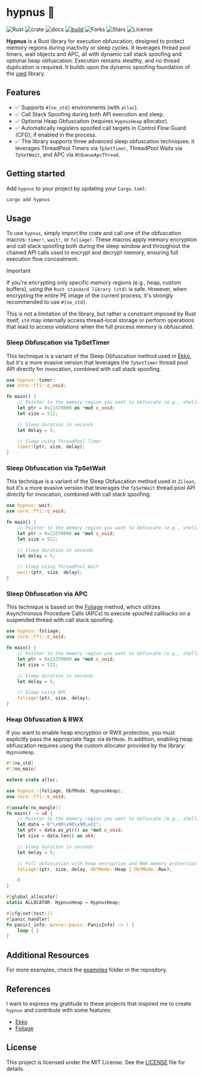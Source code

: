 # hypnus 🦀

![Rust](https://img.shields.io/badge/made%20with-Rust-red)
![crate](https://img.shields.io/crates/v/hypnus.svg)
![docs](https://docs.rs/hypnus/badge.svg)
[![build](https://github.com/joaoviictorti/hypnus/actions/workflows/ci.yml/badge.svg)](https://github.com/joaoviictorti/hypnus/actions/workflows/ci.yml)
![Forks](https://img.shields.io/github/forks/joaoviictorti/hypnus)
![Stars](https://img.shields.io/github/stars/joaoviictorti/hypnus)
![License](https://img.shields.io/github/license/joaoviictorti/hypnus)

**Hypnus** is a Rust library for execution obfuscation, designed to protect memory regions during inactivity or sleep cycles. It leverages thread pool timers, wait objects and APC, all with dynamic call stack spoofing and optional heap obfuscation. Execution remains stealthy, and no thread duplication is required. It builds upon the dynamic spoofing foundation of the [uwd](https://github.com/joaoviictorti/uwd) library.

## Features

- ✅ Supports `#[no_std]` environments (with `alloc`).
- ✅ Call Stack Spoofing during both API execution and sleep.
- ✅ Optional Heap Obfuscation (requires `HypnusHeap` allocator).
- ✅ Automatically registers spoofed call targets in Control Flow Guard (CFG), if enabled in the process.
- ✅ The library supports three advanced sleep obfuscation techniques: it leverages ThreadPool Timers via `TpSetTimer`, ThreadPool Waits via `TpSetWait`, and APC via `NtQueueApcThread`.

## Getting started

Add `hypnus` to your project by updating your `Cargo.toml`:
```bash
cargo add hypnus
```

## Usage

To use `hypnus`, simply import the crate and call one of the obfuscation macros: `timer!`, `wait!`, or `foliage!`. These macros apply memory encryption and call stack spoofing both during the sleep window and throughout the chained API calls used to encrypt and decrypt memory, ensuring full execution flow concealment.

> [!IMPORTANT]  
> If you're encrypting only specific memory regions (e.g., heap, custom buffers), using the `Rust standard library (std)` is safe. However, when encrypting the entire PE image of the current process, it's strongly recommended to use `#[no_std]`.
>
> This is not a limitation of the library, but rather a constraint imposed by Rust itself, `std` may internally access thread-local storage or perform operations that lead to access violations when the full process memory is obfuscated.

### Sleep Obfuscation via TpSetTimer

This technique is a variant of the Sleep Obfuscation method used in [Ekko](https://github.com/cracked5pider/ekko/), but it's a more evasive version that leverages the `TpSetTimer` thread pool API directly for invocation, combined with call stack spoofing.

```rust
use hypnus::timer;
use core::ffi::c_void;

fn main() {
    // Pointer to the memory region you want to obfuscate (e.g., shellcode)
    let ptr = 0x13370000 as *mut c_void;
    let size = 512;

    // Sleep duration in seconds
    let delay = 5;

    // Sleep using ThreadPool Timer
    timer!(ptr, size, delay);
}
```

### Sleep Obfuscation via TpSetWait

This technique is a variant of the Sleep Obfuscation method used in `Zilean`, but it's a more evasive version that leverages the `TpSetWait` thread pool API directly for invocation, combined with call stack spoofing.

```rust
use hypnus::wait;
use core::ffi::c_void;

fn main() {
    // Pointer to the memory region you want to obfuscate (e.g., shellcode)
    let ptr = 0x13370000 as *mut c_void;
    let size = 512;

    // Sleep duration in seconds
    let delay = 5;

    // Sleep using ThreadPool Wait
    wait!(ptr, size, delay);
}
```

### Sleep Obfuscation via APC

This technique is based on the [Foliage](https://github.com/realoriginal/foliage) method, which utilizes Asynchronous Procedure Calls (APCs) to execute spoofed callbacks on a suspended thread with call stack spoofing.

```rust
use hypnus::foliage;
use core::ffi::c_void;

fn main() {
    // Pointer to the memory region you want to obfuscate (e.g., shellcode)
    let ptr = 0x13370000 as *mut c_void;
    let size = 512;

    // Sleep duration in seconds
    let delay = 5;

    // Sleep using APC
    foliage!(ptr, size, delay);
}
```

### Heap Obfuscation & RWX

If you want to enable heap encryption or RWX protection, you must explicitly pass the appropriate flags via `ObfMode`. In addition, enabling heap obfuscation requires using the custom allocator provided by the library: `HypnusHeap`.

```rust
#![no_std]
#![no_main]

extern crate alloc;

use hypnus::{foliage, ObfMode, HypnusHeap};
use core::ffi::c_void;

#[unsafe(no_mangle)]
fn main() -> u8 {
    // Pointer to the memory region you want to obfuscate (e.g., shellcode)
    let data = b"\x90\x90\x90\xCC";
    let ptr = data.as_ptr() as *mut c_void;
    let size = data.len() as u64;

    // Sleep duration in seconds
    let delay = 5;

    // Full obfuscation with heap encryption and RWX memory protection
    foliage!(ptr, size, delay, ObfMode::Heap | ObfMode::Rwx);

    0
}

#[global_allocator]
static ALLOCATOR: HypnusHeap = HypnusHeap;

#[cfg(not(test))]
#[panic_handler]
fn panic(_info: &core::panic::PanicInfo) -> ! {
    loop { }
}
```

## Additional Resources

For more examples, check the [examples](https://github.com/joaoviictorti/uwd/tree/main/examples) folder in the repository.

## References

I want to express my gratitude to these projects that inspired me to create `hypnus` and contribute with some features:

- [Ekko](https://github.com/Cracked5pider/Ekko)
- [Foliage](https://github.com/realoriginal/foliage)

## License

This project is licensed under the MIT License. See the [LICENSE](https://github.com/joaoviictorti/uwd/tree/main/LICENSE) file for details.
